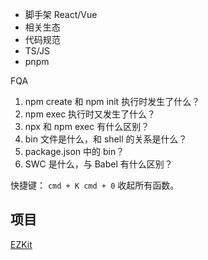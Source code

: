 - 脚手架 React/Vue
- 相关生态
- 代码规范
- TS/JS
- pnpm


FQA

1. npm create 和 npm init 执行时发生了什么？
2. npm exec 执行时又发生了什么？
3. npx 和 npm exec 有什么区别？
4. bin 文件是什么，和 shell 的关系是什么？
5. package.json 中的 bin？
6. SWC 是什么，与 Babel 有什么区别？


快捷键：
`cmd + K cmd + 0` 收起所有函数。

## 项目

[EZKit](https://github.com/gaoxiu333/EZKit)
